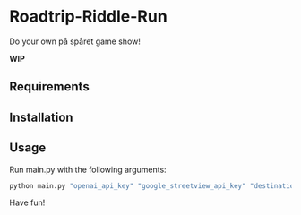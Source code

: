 # Roadtrip-Riddle-Run
Do your own på spåret game show! 

**WIP**

## Requirements

## Installation

## Usage
Run main.py with the following arguments:
```bash
python main.py "openai_api_key" "google_streetview_api_key" "destination_city"
```

Have fun!
